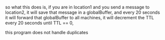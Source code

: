 so what this does is,
if you are in location1 and you send a message to location2,
it will save that message in a globalBuffer,
and every 20 seconds it will forward that globalBuffer to all machines,
it will decrement the TTL every 20 seconds until TTL == 0,

this program does not handle duplicates
